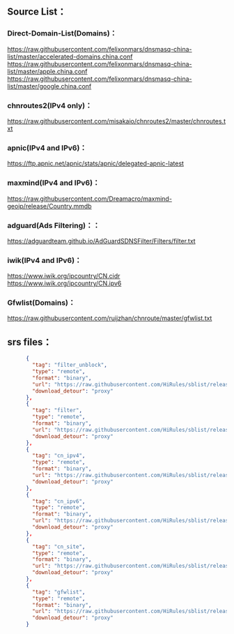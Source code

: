 ## Source List：

### Direct-Domain-List(Domains)：
https://raw.githubusercontent.com/felixonmars/dnsmasq-china-list/master/accelerated-domains.china.conf \
https://raw.githubusercontent.com/felixonmars/dnsmasq-china-list/master/apple.china.conf \
https://raw.githubusercontent.com/felixonmars/dnsmasq-china-list/master/google.china.conf

### chnroutes2(IPv4 only)：
https://raw.githubusercontent.com/misakaio/chnroutes2/master/chnroutes.txt

### apnic(IPv4 and IPv6)：
https://ftp.apnic.net/apnic/stats/apnic/delegated-apnic-latest

### maxmind(IPv4 and IPv6)：
https://raw.githubusercontent.com/Dreamacro/maxmind-geoip/release/Country.mmdb

### adguard(Ads Filtering)：：
https://adguardteam.github.io/AdGuardSDNSFilter/Filters/filter.txt

### iwik(IPv4 and IPv6)：
https://www.iwik.org/ipcountry/CN.cidr \
https://www.iwik.org/ipcountry/CN.ipv6

### Gfwlist(Domains)：
https://raw.githubusercontent.com/ruijzhan/chnroute/master/gfwlist.txt

## srs files：
```json
      {
        "tag": "filter_unblock",
        "type": "remote",
        "format": "binary",
        "url": "https://raw.githubusercontent.com/HiRules/sblist/release/filter_unblock.srs",
        "download_detour": "proxy"
      },
      {
        "tag": "filter",
        "type": "remote",
        "format": "binary",
        "url": "https://raw.githubusercontent.com/HiRules/sblist/release/filter.srs",
        "download_detour": "proxy"
      },
      {
        "tag": "cn_ipv4",
        "type": "remote",
        "format": "binary",
        "url": "https://raw.githubusercontent.com/HiRules/sblist/release/cn_ipv4.srs",
        "download_detour": "proxy"
      },
      {
        "tag": "cn_ipv6",
        "type": "remote",
        "format": "binary",
        "url": "https://raw.githubusercontent.com/HiRules/sblist/release/cn_ipv6.srs",
        "download_detour": "proxy"
      },
      {
        "tag": "cn_site",
        "type": "remote",
        "format": "binary",
        "url": "https://raw.githubusercontent.com/HiRules/sblist/release/cn_site.srs",
        "download_detour": "proxy"
      },
      {
        "tag": "gfwlist",
        "type": "remote",
        "format": "binary",
        "url": "https://raw.githubusercontent.com/HiRules/sblist/release/gfwlist.srs",
        "download_detour": "proxy"
      }
```






